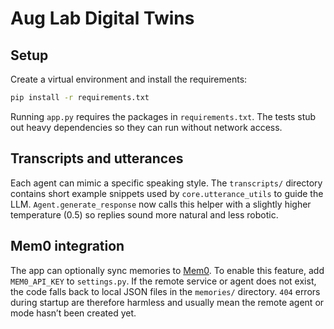 # Aug Lab Digital Twins

## Setup

Create a virtual environment and install the requirements:

```bash
pip install -r requirements.txt
```

Running `app.py` requires the packages in `requirements.txt`.  The tests stub out
heavy dependencies so they can run without network access.

## Transcripts and utterances

Each agent can mimic a specific speaking style.  The `transcripts/` directory
contains short example snippets used by `core.utterance_utils` to guide the LLM.
`Agent.generate_response` now calls this helper with a slightly higher
temperature (0.5) so replies sound more natural and less robotic.

## Mem0 integration

The app can optionally sync memories to [Mem0](https://mem0.ai).  To enable this
feature, add `MEM0_API_KEY` to `settings.py`.  If the
remote service or agent does not exist, the code falls back to local JSON files
in the `memories/` directory.  `404` errors during startup are therefore
harmless and usually mean the remote agent or mode hasn’t been created yet.
